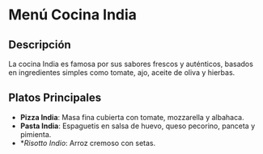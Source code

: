 # Menú Cocina India 

## Descripción
La cocina India es famosa por sus sabores frescos y auténticos, basados en ingredientes simples como tomate, ajo, aceite de oliva y hierbas.

## Platos Principales
- **Pizza India**: Masa fina cubierta con tomate, mozzarella y albahaca.
- **Pasta India**: Espaguetis en salsa de huevo, queso pecorino, panceta y pimienta.
- **Risotto Indio*: Arroz cremoso con setas.
